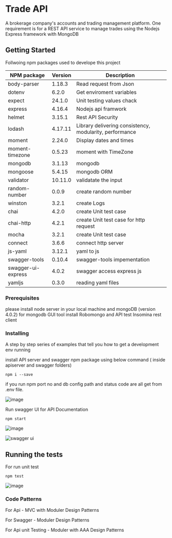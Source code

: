# Trade API

A brokerage company's accounts and trading management platform. One requirement is for a REST API service to manage trades using the Nodejs Express framework with MongoDB

## Getting Started

Follwoing npm packages used to develope this project

|NPM package    | Version       | Description   |
| ------------- | ------------- |-------------- |
| body-parser   | 1.18.3        | Read request from Json    |
| dotenv        | 6.2.0         | Get enviroment variables  |
| expect        | 24.1.0        | Unit testing values chack |
| express       | 4.16.4        | Nodejs api framwork       |
| helmet        | 3.15.1        | Rest API Security  |
| lodash        | 4.17.11       | Library delivering consistency, modularity, performance  |
| moment        | 2.24.0        | Display dates and times  |
| moment-timezone| 0.5.23       | moment with TimeZone  |
| mongodb       | 3.1.13        | mongodb   |
| mongoose      | 5.4.15        | mongodb ORM  |
| validator     | 10.11.0       | validatate the input  |
| random-number | 0.0.9         | create random number |
| winston       | 3.2.1         | create Logs |
| chai          | 4.2.0         | create Unit test case  |
| chai-http     | 4.2.1         | create Unit test case for http request |
| mocha         | 3.2.1         | create Unit test case |
| connect       | 3.6.6         | connect http server |
| js-yaml       | 3.12.1        | yaml to js  |
| swagger-tools | 0.10.4        | swagger-tools impementation |
| swagger-ui-express | 4.0.2    | swagger access express js  |
| yamljs | 0.3.0   | reading yaml files|


### Prerequisites

please install node server in your local machine and mongoDB (version 4.0.2) for mongodb GUI tool install Robomongo and API test Insomina rest client

### Installing

A step by step series of examples that tell you how to get a development env running

install API server and swagger npm package  using below command ( inside apiserver and swagger folders)

```
npm i --save
```

if you run npm port no and db config path and status code are all  get from .env file.

![image](https://user-images.githubusercontent.com/14818202/53307846-6624a800-38c2-11e9-9170-59cb47723da4.png)


Run swagger UI for API Documentation

```
npm start
```
![image](https://user-images.githubusercontent.com/14818202/53307880-b3a11500-38c2-11e9-8f14-0f4858cd395d.png)


![swagger ui](https://user-images.githubusercontent.com/14818202/53307932-1c888d00-38c3-11e9-9bf3-c7d6ad24a494.png)


## Running the tests

For run unit test  

```
npm test  
```
![image](https://user-images.githubusercontent.com/14818202/53307980-9a4c9880-38c3-11e9-9585-0ac8d20fab34.png)


### Code Patterns

For Api  - MVC with Moduler Design Patterns

For Swagger -  Moduler Design Patterns

For Api unit Testing -  Moduler with AAA Design Patterns


<!-- ### And coding style tests

Explain what these tests test and why

```
Give an example
```

## Deployment

Add additional notes about how to deploy this on a live system

## Built With

* [Dropwizard](http://www.dropwizard.io/1.0.2/docs/) - The web framework used
* [Maven](https://maven.apache.org/) - Dependency Management
* [ROME](https://rometools.github.io/rome/) - Used to generate RSS Feeds

## Contributing

Please read [CONTRIBUTING.md](https://gist.github.com/PurpleBooth/b24679402957c63ec426) for details on our code of conduct, and the process for submitting pull requests to us.

## Versioning

We use [SemVer](http://semver.org/) for versioning. For the versions available, see the [tags on this repository](https://github.com/your/project/tags).

## Authors

* **Billie Thompson** - *Initial work* - [PurpleBooth](https://github.com/PurpleBooth)

See also the list of [contributors](https://github.com/your/project/contributors) who participated in this project.

## License

This project is licensed under the MIT License - see the [LICENSE.md](LICENSE.md) file for details

## Acknowledgments

* Hat tip to anyone whose code was used
* Inspiration
* etc -->
